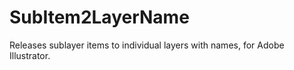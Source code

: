 # SubItem2LayerName
Releases sublayer items to individual layers with names, for Adobe Illustrator. 
